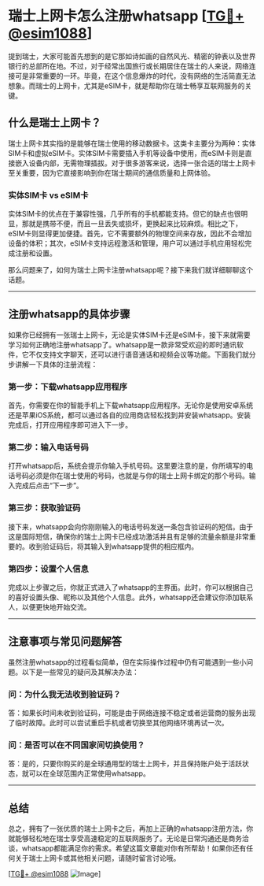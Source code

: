 # 瑞士上网卡怎么注册whatsapp [[TG💪+ @esim1088](https://t.me/s/esim1088)]

提到瑞士，大家可能首先想到的是它那如诗如画的自然风光、精密的钟表以及世界银行的总部所在地。不过，对于经常出国旅行或长期居住在瑞士的人来说，网络连接可是非常重要的一环。毕竟，在这个信息爆炸的时代，没有网络的生活简直无法想象。而瑞士的上网卡，尤其是eSIM卡，就是帮助你在瑞士畅享互联网服务的关键。

## 什么是瑞士上网卡？

瑞士上网卡其实指的是能够在瑞士使用的移动数据卡。这类卡主要分为两种：实体SIM卡和虚拟eSIM卡。实体SIM卡需要插入手机等设备中使用，而eSIM卡则是直接嵌入设备内部，无需物理插拔。对于很多游客来说，选择一张合适的瑞士上网卡至关重要，因为它直接影响到你在瑞士期间的通信质量和上网体验。

### 实体SIM卡 vs eSIM卡

实体SIM卡的优点在于兼容性强，几乎所有的手机都能支持。但它的缺点也很明显，那就是携带不便，而且一旦丢失或损坏，更换起来比较麻烦。相比之下，eSIM卡则显得更加便捷。首先，它不需要额外的物理空间来存放，因此不会增加设备的体积；其次，eSIM卡支持远程激活和管理，用户可以通过手机应用轻松完成注册和设置。

那么问题来了，如何为瑞士上网卡注册whatsapp呢？接下来我们就详细聊聊这个话题。

---

## 注册whatsapp的具体步骤

如果你已经拥有一张瑞士上网卡，无论是实体SIM卡还是eSIM卡，接下来就需要学习如何正确地注册whatsapp了。whatsapp是一款非常受欢迎的即时通讯软件，它不仅支持文字聊天，还可以进行语音通话和视频会议等功能。下面我们就分步讲解一下具体的注册流程：

### 第一步：下载whatsapp应用程序

首先，你需要在你的智能手机上下载whatsapp应用程序。无论你是使用安卓系统还是苹果iOS系统，都可以通过各自的应用商店轻松找到并安装whatsapp。安装完成后，打开应用程序即可进入下一步。

### 第二步：输入电话号码

打开whatsapp后，系统会提示你输入手机号码。这里要注意的是，你所填写的电话号码必须是你在瑞士使用的号码，也就是与你的瑞士上网卡绑定的那个号码。输入完成后点击“下一步”。

### 第三步：获取验证码

接下来，whatsapp会向你刚刚输入的电话号码发送一条包含验证码的短信。由于这是国际短信，确保你的瑞士上网卡已经成功激活并且有足够的流量余额是非常重要的。收到验证码后，将其输入到whatsapp提供的相应框内。

### 第四步：设置个人信息

完成以上步骤之后，你就正式进入了whatsapp的主界面。此时，你可以根据自己的喜好设置头像、昵称以及其他个人信息。此外，whatsapp还会建议你添加联系人，以便更快地开始交流。

---

## 注意事项与常见问题解答

虽然注册whatsapp的过程看似简单，但在实际操作过程中仍有可能遇到一些小问题。以下是一些常见的疑问及其解决办法：

### 问：为什么我无法收到验证码？

答：如果长时间未收到验证码，可能是由于网络连接不稳定或者运营商的服务出现了临时故障。此时可以尝试重启手机或者切换至其他网络环境再试一次。

### 问：是否可以在不同国家间切换使用？

答：是的，只要你购买的是全球通用型的瑞士上网卡，并且保持账户处于活跃状态，就可以在全球范围内正常使用whatsapp。

---

## 总结

总之，拥有了一张优质的瑞士上网卡之后，再加上正确的whatsapp注册方法，你就能够轻松地在瑞士享受高速稳定的互联网服务了。无论是日常沟通还是商务洽谈，whatsapp都能满足你的需求。希望这篇文章能对你有所帮助！如果你还有任何关于瑞士上网卡或其他相关问题，请随时留言讨论哦。

[[TG💪+ @esim1088](https://t.me/s/esim1088) ![Image](https://i.postimg.cc/4NQfJmqS/Snipaste-2025-05-13-00-14-12.png)]
